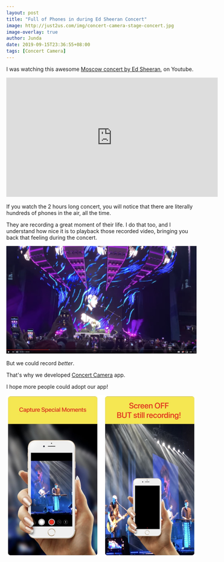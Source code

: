 ```yaml
---
layout: post
title: "Full of Phones in during Ed Sheeran Concert"
image: http://just2us.com/img/concert-camera-stage-concert.jpg
image-overlay: true
author: Junda
date: 2019-09-15T23:36:55+08:00
tags: [Concert Camera]
---
```


I was watching this awesome [Moscow concert by Ed Sheeran](https://www.youtube.com/watch?v=4VUoCFc_2Uo), on Youtube.

<iframe width="560" height="315" src="https://www.youtube.com/embed/4VUoCFc_2Uo" frameborder="0" allow="autoplay; encrypted-media" allowfullscreen></iframe>

If you watch the 2 hours long concert, you will notice that there are literally hundreds of phones in the air, all the time.

They are recording a great moment of their life. I do that too, and I understand how nice it is to playback those recorded video, bringing you back that feeling during the concert.

![](/img/ed-sheeran-concert-phones.jpg)

But we could record _better_.

That's why we developed [Concert Camera](https://just2us.com/concertcamera/) app.

I hope more people could adopt our app!

![](/img/concert-camera-2-screenshots.png)
